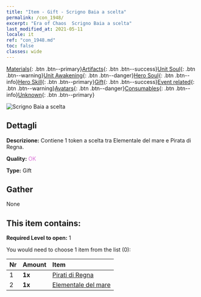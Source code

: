 ```yaml
---
title: "Item - Gift - Scrigno Baia a scelta"
permalink: /con_1948/
excerpt: "Era of Chaos  Scrigno Baia a scelta"
last_modified_at: 2021-05-11
locale: it
ref: "con_1948.md"
toc: false
classes: wide
---
```

 [Materials](/ItemsIT/){: .btn .btn--primary}[Artifacts](/ItemsIT/Artifacts/){: .btn .btn--success}[Unit Soul](/ItemsIT/UnitSoul/){: .btn .btn--warning}[Unit Awakening](/ItemsIT/UnitAwakening/){: .btn .btn--danger}[Hero Soul](/ItemsIT/HeroSoul/){: .btn .btn--info}[Hero Skill](/ItemsIT/HeroSkill/){: .btn .btn--primary}[Gift](/ItemsIT/Gift/){: .btn .btn--success}[Event related](/ItemsIT/Events/){: .btn .btn--warning}[Avatars](/ItemsIT/Avatars/){: .btn .btn--danger}[Consumables](/ItemsIT/Consumables/){: .btn .btn--info}[Unknown](/ItemsIT/Unknown/){: .btn .btn--primary}

 ![Scrigno Baia a scelta](/images/t/i_904010.png)

## Dettagli
 **Descrizione:** Contiene 1 token a scelta tra Elementale del mare e Pirata di Regna.

 **Quality:** <span style="color: #DA70D6">OK</span>

 **Type:** Gift

## Gather

  None

## This item contains:

 **Required Level to open:** 1

 You would need to choose 1 item from the list (0):

  | Nr | Amount |     Item    |
  |:---|:-------|:------------|
  | 1 |  **1x** | [Pirati di Regna](/ItemsIT/unt_273/) |  | 
  | 2 |  **1x** | [Elementale del mare](/ItemsIT/unt_275/) |  | 
